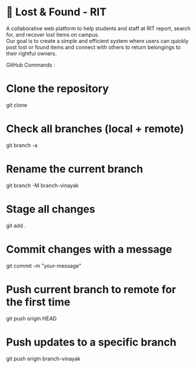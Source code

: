 # 🎒 Lost & Found - RIT

A collaborative web platform to help students and staff at RIT report, search for, and recover lost items on campus.  
Our goal is to create a simple and efficient system where users can quickly post lost or found items and connect with others to return belongings to their rightful owners.



GitHub Commands :

# Clone the repository
git clone <repo-url>

# Check all branches (local + remote)
git branch -a

# Rename the current branch
git branch -M branch-vinayak

# Stage all changes
git add .

# Commit changes with a message
git commit -m "your-message"

# Push current branch to remote for the first time
git push origin HEAD

# Push updates to a specific branch
git push origin branch-vinayak

